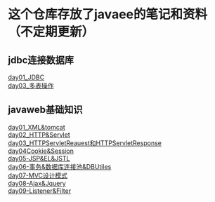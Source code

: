 # 这个仓库存放了javaee的笔记和资料（不定期更新）
## jdbc连接数据库
[day01_JDBC](https://github.com/hao297531173/javawebLearning/blob/master/03-MySql%E6%95%B0%E6%8D%AE%E5%BA%93%E4%B8%8EJDBC(%E5%AD%A6%E4%B9%A03%E5%A4%A9)/day01_JDBC/%E7%AC%94%E8%AE%B0/%E7%AC%94%E8%AE%B0.md)<br>
[day03_多表操作](https://github.com/hao297531173/javawebLearning/blob/master/03-MySql%E6%95%B0%E6%8D%AE%E5%BA%93%E4%B8%8EJDBC(%E5%AD%A6%E4%B9%A03%E5%A4%A9)/day03_%E5%A4%9A%E8%A1%A8%E6%93%8D%E4%BD%9C/%E7%AC%94%E8%AE%B0/mysql%E5%A4%9A%E8%A1%A8%E6%9F%A5%E8%AF%A2.md)<br>


## javaweb基础知识
[day01_XML&tomcat](https://github.com/hao297531173/javawebLearning/blob/master/04-JavaWeb%E7%9F%A5%E8%AF%86(%E5%AD%A6%E4%B9%A012%E5%A4%A9)/day01_XML%26tomcat/%E7%AC%94%E8%AE%B0/%E7%AC%94%E8%AE%B0.md)<br>
[day02_HTTP&Servlet](https://github.com/hao297531173/javawebLearning/blob/master/04-JavaWeb%E7%9F%A5%E8%AF%86(%E5%AD%A6%E4%B9%A012%E5%A4%A9)/day02_HTTP%26Servlet/%E7%AC%94%E8%AE%B0/%E7%AC%94%E8%AE%B0.md)<br>
[day03_HTTPServletReauest和HTTPServletResponse](https://github.com/hao297531173/javawebLearning/blob/master/04-JavaWeb%E7%9F%A5%E8%AF%86(%E5%AD%A6%E4%B9%A012%E5%A4%A9)/day03_HTTPServletReauest%E5%92%8CHTTPServletResponse/%E7%AC%94%E8%AE%B0/%E7%AC%94%E8%AE%B0.md)<br>
[day04Cookie&Session](https://github.com/hao297531173/javawebLearning/blob/master/04-JavaWeb%E7%9F%A5%E8%AF%86(%E5%AD%A6%E4%B9%A012%E5%A4%A9)/day04Cookie%26Session/%E7%AC%94%E8%AE%B0/%E7%AC%94%E8%AE%B0.md)<br>
[day05-JSP&EL&JSTL](https://github.com/hao297531173/javawebLearning/blob/master/04-JavaWeb%E7%9F%A5%E8%AF%86(%E5%AD%A6%E4%B9%A012%E5%A4%A9)/day05-JSP%26EL%26JSTL/%E7%AC%94%E8%AE%B0/%E7%AC%94%E8%AE%B0.md)<br>
[day06-事务&数据库连接池&DBUtiles](https://github.com/hao297531173/javawebLearning/blob/master/04-JavaWeb%E7%9F%A5%E8%AF%86(%E5%AD%A6%E4%B9%A012%E5%A4%A9)/day06-%E4%BA%8B%E5%8A%A1%26%E6%95%B0%E6%8D%AE%E5%BA%93%E8%BF%9E%E6%8E%A5%E6%B1%A0%26DBUtiles/%E7%AC%94%E8%AE%B0/%E7%AC%94%E8%AE%B0.md)<br>
[day07-MVC设计模式](https://github.com/hao297531173/javawebLearning/blob/master/04-JavaWeb%E7%9F%A5%E8%AF%86(%E5%AD%A6%E4%B9%A012%E5%A4%A9)/day07-MVC%E8%AE%BE%E8%AE%A1%E6%A8%A1%E5%BC%8F/%E7%AC%94%E8%AE%B0/%E7%AC%94%E8%AE%B0.md)<br>
[day08-Ajax&Jquery](https://github.com/hao297531173/javawebLearning/blob/master/04-JavaWeb%E7%9F%A5%E8%AF%86(%E5%AD%A6%E4%B9%A012%E5%A4%A9)/day08-Ajax%26Jquery/%E7%AC%94%E8%AE%B0/%E7%AC%94%E8%AE%B0.md)<br>
[day09-Listener&Filter](https://github.com/hao297531173/javawebLearning/blob/master/04-JavaWeb%E7%9F%A5%E8%AF%86(%E5%AD%A6%E4%B9%A012%E5%A4%A9)/day09-Listener%26Filter/%E7%AC%94%E8%AE%B0/%E7%AC%94%E8%AE%B0.md)<br>


